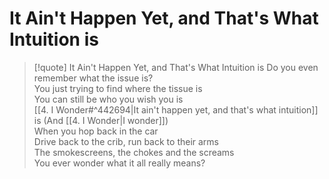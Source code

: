 # It Ain't Happen Yet, and That's What Intuition is

> [!quote] It Ain't Happen Yet, and That's What Intuition is
Do you even remember what the issue is?  
You just trying to find where the tissue is  
You can still be who you wish you is  
[[4. I Wonder#^442694|It ain't happen yet, and that's what intuition]] is (And [[4. I Wonder|I wonder]])  
When you hop back in the car  
Drive back to the crib, run back to their arms  
The smokescreens, the chokes and the screams  
You ever wonder what it all really means?  
